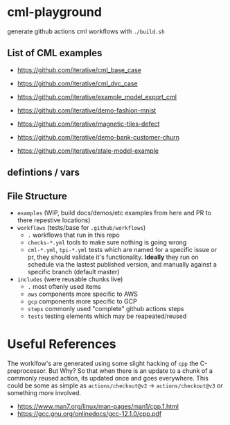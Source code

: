 # cml-playground

generate github actions cml workflows with `./build.sh`

## List of CML examples
- https://github.com/iterative/cml_base_case
- https://github.com/iterative/cml_dvc_case
- https://github.com/iterative/example_model_export_cml

- https://github.com/iterative/demo-fashion-mnist
- https://github.com/iterative/magnetic-tiles-defect
- https://github.com/iterative/demo-bank-customer-churn
- https://github.com/iterative/stale-model-example

## defintions / vars

## File Structure
- `examples` (WIP, build docs/demos/etc examples from here and PR to there repestive locations)
- `workflows` (tests/base for `.github/workflows`)
    - `.` workflows that run in this repo
    - `checks-*.yml` tools to make sure nothing is going wrong
    - `cml-*.yml`, `tpi-*.yml` tests which are named for a specific issue or pr, they should validate it's functionality. **Ideally** they run on schedule via the lastest published version, and manually against a specific branch (default master)
- `includes` (were reusable chunks live)
    - `.` most oftenly used items
    - `aws` components more specific to AWS
    - `gcp` components more specific to GCP
    - `steps` commonly used "complete" github actions steps
    - `tests` testing elements which may be reapeated/reused
# Useful References
The worklfow's are generated using some slight hacking of `cpp` the C-preprocessor. But Why? So that when there is an update to a chunk of a commonly reused action, its updated once and goes everywhere.
This could be some as simple as `actions/checkout@v2` -> `actions/checkout@v3` or something more involved.
- https://www.man7.org/linux/man-pages/man1/cpp.1.html
- https://gcc.gnu.org/onlinedocs/gcc-12.1.0/cpp.pdf

